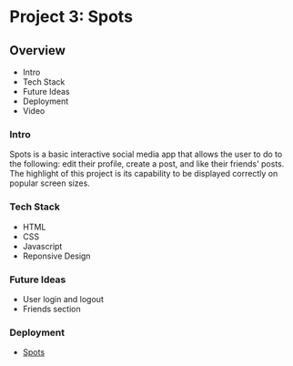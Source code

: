 # Project 3: Spots

## Overview

- Intro
- Tech Stack
- Future Ideas
- Deployment
- Video

### Intro

Spots is a basic interactive social media app that allows the user to do to the following: edit their profile, create a post, and like their friends' posts. The highlight of this project is its capability to be displayed correctly on popular screen sizes.

### Tech Stack

- HTML
- CSS
- Javascript
- Reponsive Design

### Future Ideas

- User login and logout
- Friends section

### Deployment

- [Spots](https://samausmith.github.io/se_project_spots/)
